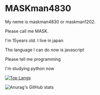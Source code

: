 # MASKman4830
My neme is maskman4830 or maskman1202.

Please call me MASK.

I'm 15years old.
I live in japan

The language I can do now is javascript

Please tell me programming

I'm studying python now

[![Top Langs](https://github-readme-stats.vercel.app/api/top-langs/?username=MASKman4830&layout=compact)](https://github.com/MASKman4830/github-readme-stats)

![Anurag's GitHub stats](https://github-readme-stats.vercel.app/api?username=MASKman4830&count_private=true)
